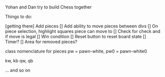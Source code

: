 Yohan and Dan try to build Chess together

Things to do:

[getting there] Add pieces
[] Add ability to move pieces between divs
[] On piece selection, highlight squares piece can move to
[] Check for check and if move is legal
[] Win condition
[] Reset button to reset board state
[] Timer?
[] Area for removed pieces?



class nomenclature for pieces
<i class="fas fa-chess-pawn pw pw0"></i> pw = pawn-white, pw0 = pawn-white0

<i class="fas fa-chess-king"></i> kw, kb
<i class="fas fa-chess-queen"></i> qw, qb

<i class="fas fa-chess-bishop"></i> ... and so on
<i class="fas fa-chess-knight"></i> 
<i class="fas fa-chess-rook"></i> 
